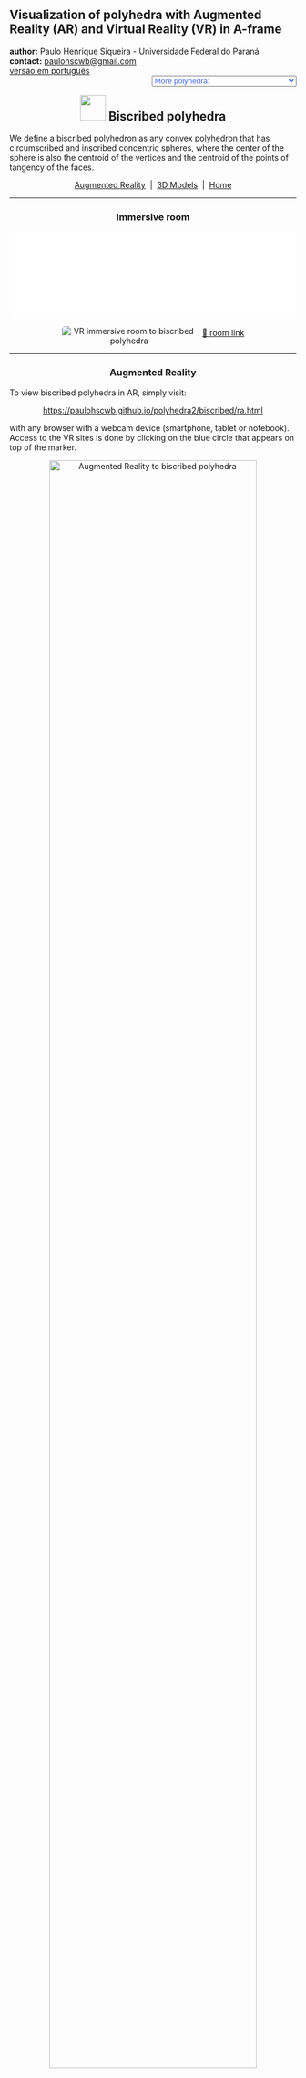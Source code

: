 <link rel="stylesheet" href="../scripts/style.css">
<meta charset="utf-8">
<link rel="icon" type="image/png" href="vr/salas/imagens/icone.png">
<h2>Visualization of polyhedra with Augmented Reality (AR) and Virtual Reality (VR) in A-frame</h2>
 <b>author:</b> Paulo Henrique Siqueira - Universidade Federal do Paraná
 <br><b>contact:</b> <a href="#">paulohscwb@gmail.com</a>
 <br><a href="https://paulohscwb.github.io/polyhedra2/biscribed/pt-br/">versão em português</a>
 <form style="margin: 0 auto; float:right; text-align:right; width:100%; margin-bottom:15px;">
	<select id="url" onchange="urlHandler(this.value)" style="color:royalblue;">
		<option disabled selected value>More polyhedra:</option>
		<option value="../ArchimedeanCatalanHulls/">Archimedean and Catalan convex hulls</option>
		<option value="../fractalplatonic/">Platonic polyhedra fractals</option>
		<option value="../fractalnonconvex/">Non convex polyhedra fractals</option>
		<option value="../fractalarchimedean/">Archimedean polyhedra fractals</option>
		<option value="../chamfered/">Chamfered polyhedra</option>
		<option value="../propellor/">Propellor polyhedra</option>
		<option value="../diamonds/">Diamond polyhedra</option>
		<option disabled value="../biscribed/pt-br/">Biscribed polyhedra</option>
	</select>
</form>
<script>
function urlHandler(value) {                               
    window.location.assign(`${value}`);
}
</script>

<p id="p1"></p>
  <h2 align="center"><img src="vr/salas/imagens/icone.png" style="margin-bottom:-10px" width="45"> Biscribed polyhedra</h2>
We define a biscribed polyhedron as any convex polyhedron that has circumscribed and inscribed concentric spheres, where the center of the sphere is also the centroid of the vertices and the centroid of the points of tangency of the faces.
<p align="center"><a href="#ra">Augmented Reality</a><span>&nbsp;&nbsp;|&nbsp;&nbsp;</span><a href="#m3d">3D Models</a><span>&nbsp;&nbsp;|&nbsp;&nbsp;</span><a href="../">Home</a></p>
  <hr>
 <h3 align="center">Immersive room</h3>
  <div class="embed-container"><iframe width="100%" src="sala.htm" title="Sala Imersiva dos Poliedros biscritos" frameborder="0" loading="lazy"></iframe></div>
  <p align="center"><img align="middle" src="../../cotadas/videos/biscribed.gif" style="max-width: 47%; border-radius:5px; margin-right:10px" loading="lazy" alt="VR immersive room to biscribed polyhedra"/><a href="sala.htm" target="_blank">&#x1f517; room link</a></p>  
  <hr>
  <h3 id="ra" align="center">Augmented Reality</h3>
  To view biscribed polyhedra in AR, simply visit:
<p align="center"><a href="ra.html" class="raAR" target="_blank">https://paulohscwb.github.io/polyhedra2/biscribed/ra.html</a></p> 
with any browser with a webcam device (smartphone, tablet or notebook). 
<br>Access to the VR sites is done by clicking on the blue circle that appears on top of the marker.
<p align="center"><img style="border-radius:7px;" alt="Augmented Reality to biscribed polyhedra" src="ar/example.jpg" width="85%"></p>
<p align="center"><img src="ar/biscribed.gif" alt="Augmented Reality to biscribed polyhedra" style="max-width: 92%; border-radius:5px;" loading="lazy"/></p>
<hr>
<h3 id="m3d" align="center">3D models</h3>
<!-- <iframe width="560" height="315" style="max-width:100%" src="https://www.youtube.com/embed/videoseries?list=PLy0I_lGW8HxXlieaiv7p0PWdsNRWPbWRv" title="YouTube video player" frameborder="0" allow="accelerometer; autoplay; clipboard-write; encrypted-media; gyroscope; picture-in-picture; web-share" allowfullscreen></iframe> -->
<h4>1. Biscribed truncated octahedron</h4>
<a href="vr/BiscribedTruncatedOctahedron.htm" target="_blank" title="3D model" class="fotoA"><img src="ar/77A.png" class="foto" alt="Biscribed Truncated Octahedron"></a><img src="ar/77.png" class="qr">
 <br><br><br>A biscript truncated octahedron has the shape of the truncated octahedron, one of the Archimedean polyhedra, but does not have the regular hexagons. It is the dual solid of the biscript tetrakis hexahedron.
 <br><br><br><b>Faces:</b> 6 squares and 8 ditrigons | <b>Edges:</b> 36 | <b>Vertices:</b> 24. <a href="http://dmccooey.com/polyhedra/BiscribedNonChiral.html" target="_blank">More...</a>
 <a href="ra.html" class="raAR" title="Augmented reality" target="_blank"></a>
<hr>
<h4>2. Biscribed tetrakis hexahedron</h4>
<a href="vr/BiscribedTetrakisHexahedron.htm" target="_blank" title="3D model" class="fotoA"><img src="ar/78A.png" class="foto" alt="Biscribed Tetrakis Hexahedron"></a><img src="ar/78.png" class="qr">
 <br><br><br>A biscript tetrakis hexahedron has the shape of the tetrakis hexahedron, one of the Catalan polyhedra, but the edge measurements are different. It is the dual solid of the biscript truncated octahedron.
 <br><br><br><b>Faces:</b> 24 isosceles triangles | <b>Edges:</b> 36 | <b>Vertices:</b> 14. <a href="http://dmccooey.com/polyhedra/BiscribedNonChiral.html" target="_blank">More...</a>
 <a href="ra.html" class="raAR" title="Augmented reality" target="_blank"></a>
<hr>
<h4>3. Biscribed truncated cuboctahedron</h4>
<a href="vr/BiscribedTruncatedCuboctahedron.htm" target="_blank" title="3D model" class="fotoA"><img src="ar/79A.png" class="foto" alt="Biscribed Truncated Cuboctahedron"></a><img src="ar/79.png" class="qr">
 <br><br><br>A biscript truncated cuboctahedron has the shape of the truncated cuboctahedron, one of the Archimedean polyhedra, but does not have the regular faces. It is the dual solid of the biscribed disdyakis dodecahedron.
 <br><br><br><b>Faces:</b> 12 rectangles, 8 ditrigons and 6 ditetragons | <b>Edges:</b> 72 | <b>Vertices:</b> 48. <a href="http://dmccooey.com/polyhedra/BiscribedNonChiral.html" target="_blank">More...</a>
 <a href="ra.html" class="raAR" title="Augmented reality" target="_blank"></a>
<hr>
<h4>4. Biscribed disdyakis dodecahedron</h4>
<a href="vr/BiscribedDisdyakisDodecahedron.htm" target="_blank" title="3D model" class="fotoA"><img src="ar/80A.png" class="foto" alt="Biscribed Disdyakis Dodecahedron"></a><img src="ar/80.png" class="qr">
 <br><br><br>A biscript disdyakis dodecahedron has the shape of the disdyakis dodecahedron, one of the Catalan polyhedra, but the edge measurements are different. It is the dual solid of the biscript truncated cuboctahedron.
 <br><br><br><b>Faces:</b> 48 acute triangles | <b>Edges:</b> 72 | <b>Vertices:</b> 26. <a href="http://dmccooey.com/polyhedra/BiscribedNonChiral.html" target="_blank">More...</a>
 <a href="ra.html" class="raAR" title="Augmented reality" target="_blank"></a>
<hr>
<h4>5. Biscribed truncated icosahedron</h4>
<a href="vr/BiscribedTruncatedIcosahedron.htm" target="_blank" title="3D model" class="fotoA"><img src="ar/81A.png" class="foto" alt="Biscribed Truncated Icosahedron"></a><img src="ar/81.png" class="qr">
 <br><br><br>A biscript truncated icosahedron has the shape of the truncated icosahedron, one of the Archimedean polyhedra, but does not have the regular hexagons. It is the dual solid of the biscribed pentakis dodecahedron.
 <br><br><br><b>Faces:</b> 12 regular pentagons and 20 ditrigons | <b>Edges:</b> 90 | <b>Vertices:</b> 60. <a href="http://dmccooey.com/polyhedra/BiscribedNonChiral.html" target="_blank">More...</a>
 <a href="ra.html" class="raAR" title="Augmented reality" target="_blank"></a>
<hr>
<h4>6. Biscribed pentakis dodecahedron</h4>
<a href="vr/BiscribedPentakisDodecahedron.htm" target="_blank" title="3D model" class="fotoA"><img src="ar/82A.png" class="foto" alt="Biscribed pentakis dodecahedron"></a><img src="ar/82.png" class="qr">
 <br><br><br>A biscribed pentakis dodecahedron has the shape of the pentakis dodecahedron, one of the Catalan polyhedra, but the edge measurements are different. It is the dual solid of the biscript truncated icosahedron.
 <br><br><br><b>Faces:</b> 60 isosceles triangles | <b>Edges:</b> 90 | <b>Vertices:</b> 32. <a href="http://dmccooey.com/polyhedra/BiscribedNonChiral.html" target="_blank">More...</a>
 <a href="ra.html" class="raAR" title="Augmented reality" target="_blank"></a>
<hr>
<h4>7. Biscribed truncated icosidodecahedron</h4>
<a href="vr/BiscribedTruncatedIcosidodecahedron.htm" target="_blank" title="3D model" class="fotoA"><img src="ar/83A.png" class="foto" alt="Biscribed truncated icosidodecahedron"></a><img src="ar/83.png" class="qr">
 <br><br><br>A biscript truncated icosidodecahedron has the shape of the truncated icosidodecahedron, one of the Archimedean polyhedra, but does not have the regular faces. It is the dual solid of the biscribed disdyakis triacontahedron.
 <br><br><br><b>Faces:</b> 30 rectangles, 20 ditrigons and 12 dipentagons | <b>Edges:</b> 180 | <b>Vertices:</b> 120. <a href="http://dmccooey.com/polyhedra/BiscribedNonChiral.html" target="_blank">More...</a>
 <a href="ra.html" class="raAR" title="Augmented reality" target="_blank"></a>
 <hr>
<h4>8. Biscribed disdyakis triacontahedron</h4>
<a href="vr/BiscribedDisdyakisTriacontahedron.htm" target="_blank" title="3D model" class="fotoA"><img src="ar/84A.png" class="foto" alt="Biscribed disdyakis triacontahedron"></a><img src="ar/84.png" class="qr">
 <br><br><br>A biscribed disdyakis triacontahedron has the shape of the disdyakis triacontahedron, one of the Catalan polyhedra, but the edge measurements are different. It is the dual solid of the biscript truncated icosidodecahedron.
 <br><br><br><b>Faces:</b> 120 acute triangles | <b>Edges:</b> 180 | <b>Vertices:</b> 62. <a href="http://dmccooey.com/polyhedra/BiscribedNonChiral.html" target="_blank">More...</a>
 <a href="ra.html" class="raAR" title="Augmented reality" target="_blank"></a>
 <hr>
<h4>9. Biscribed snub cube</h4>
<a href="vr/BiscribedSnubCube.htm" target="_blank" title="3D model" class="fotoA"><img src="ar/85A.png" class="foto" alt="Biscribed snub cube"></a><img src="ar/85.png" class="qr">
 <br><br><br>A biscribed snub cube has the shape of the snub cube, one of the Archimedean polyhedra, but the edge measurements are different. It is the dual solid of the biscript pentagonal icositetrahedron.
 <br><br><br><b>Faces:</b> 8 equilateral triangles, 24 acute triangles and 6 squares | <b>Edges:</b> 60 | <b>Vertices:</b> 24. <a href="http://dmccooey.com/polyhedra/BiscribedChiral.html" target="_blank">More...</a>
 <a href="ra.html" class="raAR" title="Augmented reality" target="_blank"></a>
 <hr>
<h4>10. Biscribed pentagonal icositetrahedron</h4>
<a href="vr/BiscribedPentagonalIcositetrahedron.htm" target="_blank" title="3D model" class="fotoA"><img src="ar/86A.png" class="foto" alt="Biscribed pentagonal icositetrahedron"></a><img src="ar/86.png" class="qr">
 <br><br><br>A biscribed pentagonal icositetrahedron has the shape of the pentagonal icositetrahedron, one of the Catalan polyhedra, but the edge measurements are different. It is the dual solid of the biscript snub cube.
 <br><br><br><b>Faces:</b> 24 irregular pentagons | <b>Edges:</b> 60 | <b>Vertices:</b> 38. <a href="http://dmccooey.com/polyhedra/BiscribedChiral.html" target="_blank">More...</a>
 <a href="ra.html" class="raAR" title="Augmented reality" target="_blank"></a>
<p class="topop"><a href="#p1" class="topo">back to top</a></p>
<hr>
<h4>11. Biscribed snub dodecahedron</h4>
<a href="vr/BiscribedSnubDodecahedron.htm" target="_blank" title="3D model" class="fotoA"><img src="ar/87A.png" class="foto" alt="Biscribed snub dodecahedron"></a><img src="ar/87.png" class="qr">
 <br><br><br>A biscribed snub dodecahedron has the shape of the snub dodecahedron, one of the Archimedean polyhedra, but the edge measurements are different. It is the dual solid of the biscript pentagonal hexecontahedron.
 <br><br><br><b>Faces:</b> 20 equilateral triangles, 60 acute triangles and 12 regular pentagons | <b>Edges:</b> 150 | <b>Vertices:</b> 60. <a href="http://dmccooey.com/polyhedra/BiscribedChiral.html" target="_blank">More...</a>
 <a href="ra.html" class="raAR" title="Augmented reality" target="_blank"></a>
 <hr>
<h4>12. Biscribed pentagonal hexecontahedron</h4>
<a href="vr/BiscribedPentagonalHexecontahedron.htm" target="_blank" title="3D model" class="fotoA"><img src="ar/88A.png" class="foto" alt="Biscribed pentagonal hexecontahedron"></a><img src="ar/88.png" class="qr">
 <br><br><br>A biscribed pentagonal hexecontahedron has the shape of the pentagonal hexecontahedron, one of the Catalan polyhedra, but the edge measurements are different. It is the dual solid of the biscript snub dodecahedron.
 <br><br><br><b>Faces:</b> 60 irregular pentagons | <b>Edges:</b> 150 | <b>Vertices:</b> 92. <a href="http://dmccooey.com/polyhedra/BiscribedChiral.html" target="_blank">More...</a>
 <a href="ra.html" class="raAR" title="Augmented reality" target="_blank"></a>
 <hr>
<h4>13. Biscribed orthotruncated propello octahedron</h4>
<a href="vr/BiscribedOrthotruncatedPropelloOctahedron.htm" target="_blank" title="3D model" class="fotoA"><img src="ar/89A.png" class="foto" alt="Biscribed Orthotruncated Propello Octahedron"></a><img src="ar/89.png" class="qr">
 <br><br><br>A biscribed orthotruncated propello octahedron has the shape of the orthotruncated propello octahedron, but the edge measurements are different. It is the dual solid of the biscript orthokis propello cube.
 <br><br><br><b>Faces:</b> 8 equilateral triangles, 6 squares and 24 irregular pentagons | <b>Edges:</b> 84 | <b>Vertices:</b> 48. <a href="http://dmccooey.com/polyhedra/BiscribedChiral.html" target="_blank">More...</a>
 <a href="ra.html" class="raAR" title="Augmented reality" target="_blank"></a>
 <hr>
<h4>14. Biscribed orthokis propello cube</h4>
<a href="vr/BiscribedOrthokisPropelloCube.htm" target="_blank" title="3D model" class="fotoA"><img src="ar/90A.png" class="foto" alt="Biscribed Orthokis Propello Cube"></a><img src="ar/90.png" class="qr">
 <br><br><br>A biscribed orthokis propello cube has the shape of the orthokis propello cube, but the edge measurements are different. It is the dual solid of the biscript orthotruncated propello octahedron.
 <br><br><br><b>Faces:</b> 24 isosceles triangles and 24 irregular tetragons | <b>Edges:</b> 84 | <b>Vertices:</b> 38. <a href="http://dmccooey.com/polyhedra/BiscribedChiral.html" target="_blank">More...</a>
 <a href="ra.html" class="raAR" title="Augmented reality" target="_blank"></a>
 <hr>
<h4>15. Biscribed orthotruncated propello icosahedron</h4>
<a href="vr/BiscribedOrthotruncatedPropelloIcosahedron.htm" target="_blank" title="3D model" class="fotoA"><img src="ar/91A.png" class="foto" alt="Biscribed orthotruncated propello icosahedron"></a><img src="ar/91.png" class="qr">
 <br><br><br>A biscribed orthotruncated propello icosahedron has the shape of the orthotruncated propello icosahedron, but the edge measurements are different. It is the dual solid of the biscript orthokis propello dodecahedron.
 <br><br><br><b>Faces:</b> 20 equilateral triangles, 60 irregular pentagons and 12 regular pentagons | <b>Edges:</b> 210 | <b>Vertices:</b> 120. <a href="http://dmccooey.com/polyhedra/BiscribedChiral.html" target="_blank">More...</a>
 <a href="ra.html" class="raAR" title="Augmented reality" target="_blank"></a>
 <hr>
<h4>16. Biscribed orthokis propello dodecahedron</h4>
<a href="vr/BiscribedOrthokisPropelloDodecahedron.htm" target="_blank" title="3D model" class="fotoA"><img src="ar/92A.png" class="foto" alt="Biscribed orthokis propello dodecahedron"></a><img src="ar/92.png" class="qr">
 <br><br><br>A biscribed orthokis propello dodecahedron has the shape of the orthokis propello dodecahedron, but the edge measurements are different. It is the dual solid of the biscript orthotruncated propello icosahedron.
 <br><br><br><b>Faces:</b> 60 isosceles triangles and 60 irregular tetragons | <b>Edges:</b> 210 | <b>Vertices:</b> 92. <a href="http://dmccooey.com/polyhedra/BiscribedChiral.html" target="_blank">More...</a>
 <a href="ra.html" class="raAR" title="Augmented reality" target="_blank"></a>
 <hr>
<h4>17. Biscribed propello cube</h4>
<a href="vr/BiscribedPropelloCube.htm" target="_blank" title="3D model" class="fotoA"><img src="ar/93A.png" class="foto" alt="Biscribed propello cube"></a><img src="ar/93.png" class="qr">
 <br><br><br>A biscribed propello cube has the shape of the propello cube, but the edge measurements are different. It is the dual solid of the biscript propello octahedron.
 <br><br><br><b>Faces:</b> 6 squares and 24 irregular tetragons | <b>Edges:</b> 60 | <b>Vertices:</b> 32. <a href="http://dmccooey.com/polyhedra/BiscribedChiral.html" target="_blank">More...</a>
 <a href="ra.html" class="raAR" title="Augmented reality" target="_blank"></a>
 <hr>
<h4>18. Biscribed propello octahedron</h4>
<a href="vr/BiscribedPropelloOctahedron.htm" target="_blank" title="3D model" class="fotoA"><img src="ar/94A.png" class="foto" alt="Biscribed propello octahedron"></a><img src="ar/94.png" class="qr">
 <br><br><br>A biscribed propello octahedron has the shape of the propello octahedron, but the edge measurements are different. It is the dual solid of the biscript propello cube.
 <br><br><br><b>Faces:</b> 8 equilateral triangles and 24 irregular tetragons | <b>Edges:</b> 60 | <b>Vertices:</b> 30. <a href="http://dmccooey.com/polyhedra/BiscribedChiral.html" target="_blank">More...</a>
 <a href="ra.html" class="raAR" title="Augmented reality" target="_blank"></a>
 <hr>
<h4>19. Biscribed propello dodecahedron</h4>
<a href="vr/BiscribedPropelloDodecahedron.htm" target="_blank" title="3D model" class="fotoA"><img src="ar/95A.png" class="foto" alt="Biscribed propello Dodecahedron"></a><img src="ar/95.png" class="qr">
 <br><br><br>A biscribed propello dodecahedron has the shape of the propello dodecahedron, but the edge measurements are different. It is the dual solid of the biscript propello icosahedron.
 <br><br><br><b>Faces:</b> 12 regular pentagons and 60 irregular tetragons | <b>Edges:</b> 150 | <b>Vertices:</b> 80. <a href="http://dmccooey.com/polyhedra/BiscribedChiral.html" target="_blank">More...</a>
 <a href="ra.html" class="raAR" title="Augmented reality" target="_blank"></a>
 <hr>
<h4>20. Biscribed propello icosahedron</h4>
<a href="vr/BiscribedPropelloIcosahedron.htm" target="_blank" title="3D model" class="fotoA"><img src="ar/96A.png" class="foto" alt="Biscribed propello icosahedron"></a><img src="ar/96.png" class="qr">
 <br><br><br>A biscribed propello icosahedron has the shape of the propello icosahedron, but the edge measurements are different. It is the dual solid of the biscript propello dodecahedron.
 <br><br><br><b>Faces:</b> 20 equilateral triangles and 60 irregular tetragons | <b>Edges:</b> 150 | <b>Vertices:</b> 72. <a href="http://dmccooey.com/polyhedra/BiscribedChiral.html" target="_blank">More...</a>
 <a href="ra.html" class="raAR" title="Augmented reality" target="_blank"></a>
<p class="topop"><a href="#p1" class="topo">back to top</a></p>
<hr>
<h4>21. Biscribed hexpropello cube</h4>
<a href="vr/BiscribedHexpropelloCube.htm" target="_blank" title="3D model" class="fotoA"><img src="ar/97A.png" class="foto" alt="Biscribed hexpropello cube"></a><img src="ar/97.png" class="qr">
 <br><br><br>A biscribed hexpropello cube has the shape of the hexpropello cube, but the edge measurements are different. It is the dual solid of the biscript tetrakis snub cube.
 <br><br><br><b>Faces:</b> 6 squares and 24 irregular hexagons | <b>Edges:</b> 84 | <b>Vertices:</b> 56. <a href="http://dmccooey.com/polyhedra/BiscribedChiral.html" target="_blank">More...</a>
 <a href="ra.html" class="raAR" title="Augmented reality" target="_blank"></a>
 <hr>
<h4>22. Biscribed tetrakis snub cube</h4>
<a href="vr/BiscribedTetrakisSnubCube.htm" target="_blank" title="3D model" class="fotoA"><img src="ar/98A.png" class="foto" alt="Biscribed tetrakis snub cube"></a><img src="ar/98.png" class="qr">
 <br><br><br>A biscribed tetrakis snub cube has the shape of the tetrakis snub cube, but the edge measurements are different. It is the dual solid of the biscript hexpropello cube.
 <br><br><br><b>Faces:</b> 8 equilateral triangles, 24 isosceles triangles and 24 acute triangles | <b>Edges:</b> 84 | <b>Vertices:</b> 30. <a href="http://dmccooey.com/polyhedra/BiscribedChiral.html" target="_blank">More...</a>
 <a href="ra.html" class="raAR" title="Augmented reality" target="_blank"></a>
 <hr>
<h4>23. Biscribed hexpropello dodecahedron</h4>
<a href="vr/BiscribedHexpropelloDodecahedron.htm" target="_blank" title="3D model" class="fotoA"><img src="ar/99A.png" class="foto" alt="Biscribed hexpropello dodecahedron"></a><img src="ar/99.png" class="qr">
 <br><br><br>A biscribed hexpropello dodecahedron has the shape of the hexpropello dodecahedron, but the edge measurements are different. It is the dual solid of the biscript pentakis snub dodecahedron.
 <br><br><br><b>Faces:</b> 12 regular pentagons and 60 irregular hexagons | <b>Edges:</b> 210 | <b>Vertices:</b> 140. <a href="http://dmccooey.com/polyhedra/BiscribedChiral.html" target="_blank">More...</a>
 <a href="ra.html" class="raAR" title="Augmented reality" target="_blank"></a>
 <hr>
<h4>24. Biscribed pentakis snub dodecahedron</h4>
<a href="vr/BiscribedPentakisSnubDodecahedron.htm" target="_blank" title="3D model" class="fotoA"><img src="ar/100A.png" class="foto" alt="Biscribed pentakis snub dodecahedron"></a><img src="ar/100.png" class="qr">
 <br><br><br>A biscribed pentakis snub dodecahedron has the shape of the pentakis snub dodecahedron, but the edge measurements are different. It is the dual solid of the biscript hexpropello dodecahedron.
 <br><br><br><b>Faces:</b> 20 equilateral triangles, 60 isosceles triangles and 60 acute triangles | <b>Edges:</b> 210 | <b>Vertices:</b> 72. <a href="http://dmccooey.com/polyhedra/BiscribedChiral.html" target="_blank">More...</a>
 <a href="ra.html" class="raAR" title="Augmented reality" target="_blank"></a>
 <hr>
<h4>25. Biscribed propello truncated octahedron</h4>
<a href="vr/BiscribedPropelloTruncatedOctahedron.htm" target="_blank" title="3D model" class="fotoA"><img src="ar/101A.png" class="foto" alt="Biscribed propello truncated octahedron"></a><img src="ar/101.png" class="qr">
 <br><br><br>A biscribed propello truncated octahedron has the shape of the propello truncated octahedron, but the edge measurements are different. It is the dual solid of the biscript propello tetrakis hexahedron.
 <br><br><br><b>Faces:</b> 6 squares, 72 irregular tetragons and 8 ditrigons | <b>Edges:</b> 180 | <b>Vertices:</b> 96. <a href="http://dmccooey.com/polyhedra/BiscribedChiral.html" target="_blank">More...</a>
 <a href="ra.html" class="raAR" title="Augmented reality" target="_blank"></a>
 <hr>
<h4>26. Biscribed propello tetrakis hexahedron</h4>
<a href="vr/BiscribedPropelloTetrakisHexahedron.htm" target="_blank" title="3D model" class="fotoA"><img src="ar/102A.png" class="foto" alt="Biscribed propello tetrakis hexahedron"></a><img src="ar/102.png" class="qr">
 <br><br><br>A biscribed propello tetrakis hexahedron has the shape of the propello tetrakis hexahedron, but the edge measurements are different. It is the dual solid of the biscript propello truncated octahedron.
 <br><br><br><b>Faces:</b> 24 acute triangles and 72 irregular tetragons | <b>Edges:</b> 180 | <b>Vertices:</b> 86. <a href="http://dmccooey.com/polyhedra/BiscribedChiral.html" target="_blank">More...</a>
 <a href="ra.html" class="raAR" title="Augmented reality" target="_blank"></a>
 <hr>
<h4>27. Biscribed propello truncated cuboctahedron</h4>
<a href="vr/BiscribedPropelloTruncatedCuboctahedron.htm" target="_blank" title="3D model" class="fotoA"><img src="ar/103A.png" class="foto" alt="Biscribed propello truncated cuboctahedron"></a><img src="ar/103.png" class="qr">
 <br><br><br>A biscribed propello truncated cuboctahedron has the shape of the propello truncated cuboctahedron, but the edge measurements are different. It is the dual solid of the biscript propello disdyakis dodecahedron.
 <br><br><br><b>Faces:</b> 12 rectangles, 144 irregular tetragons, 8 ditrigons and 6 ditetragons | <b>Edges:</b> 360 | <b>Vertices:</b> 192. <a href="http://dmccooey.com/polyhedra/BiscribedChiral.html" target="_blank">More...</a>
 <a href="ra.html" class="raAR" title="Augmented reality" target="_blank"></a>
 <hr>
<h4>28. Biscribed propello disdyakis dodecahedron</h4>
<a href="vr/BiscribedPropelloDisdyakisDodecahedron.htm" target="_blank" title="3D model" class="fotoA"><img src="ar/104A.png" class="foto" alt="Biscribed propello disdyakis dodecahedron"></a><img src="ar/104.png" class="qr">
 <br><br><br>A biscribed propello disdyakis dodecahedron has the shape of the propello disdyakis dodecahedron, but the edge measurements are different. It is the dual solid of the biscript propello truncated cuboctahedron.
 <br><br><br><b>Faces:</b> 48 acute triangles and 144 irregular tetragons | <b>Edges:</b> 360 | <b>Vertices:</b> 170. <a href="http://dmccooey.com/polyhedra/BiscribedChiral.html" target="_blank">More...</a>
 <a href="ra.html" class="raAR" title="Augmented reality" target="_blank"></a>
  <hr>
<h4>29. Biscribed propello truncated icosahedron</h4>
<a href="vr/BiscribedPropelloTruncatedIcosahedron.htm" target="_blank" title="3D model" class="fotoA"><img src="ar/105A.png" class="foto" alt="Biscribed propello truncated icosahedron"></a><img src="ar/105.png" class="qr">
 <br><br><br>A biscribed propello truncated icosahedron has the shape of the propello truncated icosahedron, but the edge measurements are different. It is the dual solid of the biscript propello pentakis dodecahedron.
 <br><br><br><b>Faces:</b> 180 irregular tetragons, 12 regular pentagons and 20 ditrigons | <b>Edges:</b> 450 | <b>Vertices:</b> 240. <a href="http://dmccooey.com/polyhedra/BiscribedChiral.html" target="_blank">More...</a>
 <a href="ra.html" class="raAR" title="Augmented reality" target="_blank"></a>
 <hr>
<h4>30. Biscribed propello pentakis dodecahedron</h4>
<a href="vr/BiscribedPropelloPentakisDodecahedron.htm" target="_blank" title="3D model" class="fotoA"><img src="ar/106A.png" class="foto" alt="Biscribed propello pentakis dodecahedron"></a><img src="ar/106.png" class="qr">
 <br><br><br>A biscribed propello pentakis dodecahedron has the shape of the propello pentakis dodecahedron, but the edge measurements are different. It is the dual solid of the biscript propello truncated icosahedron.
 <br><br><br><b>Faces:</b> 180 irregular tetragons and 60 acute triangles | <b>Edges:</b> 450 | <b>Vertices:</b> 212. <a href="http://dmccooey.com/polyhedra/BiscribedChiral.html" target="_blank">More...</a>
 <a href="ra.html" class="raAR" title="Augmented reality" target="_blank"></a>
<p class="topop"><a href="#p1" class="topo">back to top</a></p>
<hr>
<h4>31. Biscribed propello truncated icosidodecahedron</h4>
<a href="vr/BiscribedPropelloTruncatedIcosidodecahedron.htm" target="_blank" title="3D model" class="fotoA"><img src="ar/107A.png" class="foto" alt="Biscribed propello truncated icosidodecahedron"></a><img src="ar/107.png" class="qr">
 <br><br><br>A biscribed propello truncated icosidodecahedron has the shape of the propello truncated icosidodecahedron, but the edge measurements are different. It is the dual solid of the biscript propello disdyakis triacontahedron.
 <br><br><br><b>Faces:</b> 30 rectangles, 360 irregular tetragons, 20 ditrigons and 12 dipentagons | <b>Edges:</b> 900 | <b>Vertices:</b> 480. <a href="http://dmccooey.com/polyhedra/BiscribedChiral.html" target="_blank">More...</a>
 <a href="ra.html" class="raAR" title="Augmented reality" target="_blank"></a>
 <hr>
<h4>32. Biscribed propello disdyakis triacontahedron</h4>
<a href="vr/BiscribedPropelloDisdyakisTriacontahedron.htm" target="_blank" title="3D model" class="fotoA"><img src="ar/108A.png" class="foto" alt="Biscribed propello disdyakis triacontahedron"></a><img src="ar/108.png" class="qr">
 <br><br><br>A biscribed propello disdyakis triacontahedron has the shape of the propello disdyakis triacontahedron, but the edge measurements are different. It is the dual solid of the biscript propello truncated icosidodecahedron.
 <br><br><br><b>Faces:</b> 120 acute triangles and 360 irregular tetragons | <b>Edges:</b> 900 | <b>Vertices:</b> 422. <a href="http://dmccooey.com/polyhedra/BiscribedChiral.html" target="_blank">More...</a>
 <a href="ra.html" class="raAR" title="Augmented reality" target="_blank"></a>
 <hr>
<h4>33. Biscribed snub truncated octahedron</h4>
<a href="vr/BiscribedSnubTruncatedOctahedron.htm" target="_blank" title="3D model" class="fotoA"><img src="ar/109A.png" class="foto" alt="Biscribed snub truncated octahedron"></a><img src="ar/109.png" class="qr">
 <br><br><br>A biscribed snub truncated octahedron has the shape of the snub truncated octahedron, but the edge measurements are different.
 <br><br><br><b>Faces:</b> 96 acute triangles, 6 squares and 8 ditrigons | <b>Edges:</b> 180 | <b>Vertices:</b> 72. <a href="http://dmccooey.com/polyhedra/BiscribedChiral.html" target="_blank">More...</a>
 <a href="ra.html" class="raAR" title="Augmented reality" target="_blank"></a>
 <hr>
<h4>34. Biscribed dual snub truncated octahedron</h4>
<a href="vr/BiscribedDualSnubTruncatedOctahedron.htm" target="_blank" title="3D model" class="fotoA"><img src="ar/110A.png" class="foto" alt="Biscribed dual snub truncated octahedron"></a><img src="ar/110.png" class="qr">
 <br><br><br>A biscribed dual snub truncated octahedron has the shape of the dual snub truncated octahedron, but the edge measurements are different.
 <br><br><br><b>Faces:</b> 72 irregular pentagons | <b>Edges:</b> 180 | <b>Vertices:</b> 110. <a href="http://dmccooey.com/polyhedra/BiscribedChiral.html" target="_blank">More...</a>
 <a href="ra.html" class="raAR" title="Augmented reality" target="_blank"></a>
<p class="topop"><a href="#p1" class="topo">back to top</a></p>
<hr>

<br><a rel="license" href="http://creativecommons.org/licenses/by-nc-nd/4.0/"><img alt="Licença Creative Commons" style="border-width:0" src="https://i.creativecommons.org/l/by-nc-nd/4.0/88x31.png" loading="lazy"/></a><br /><span xmlns:dct="http://purl.org/dc/terms/" property="dct:title">Biscribed polyhedra - Visualization of polyhedra with Augmented Reality and Virtual Reality</span> by <a xmlns:cc="http://creativecommons.org/ns#" href="https://paulohscwb.github.io/polyhedra2/biscribed/" property="cc:attributionName" rel="cc:attributionURL">Paulo Henrique Siqueira</a> is licensed with a license <a rel="license" href="http://creativecommons.org/licenses/by-nc-nd/4.0/">Creative Commons Attribution-NonCommercial-NoDerivatives 4.0 International</a>.

<h4>How to cite this work:</h4> 
<p>Siqueira, P.H., "Biscribed polyhedra - Visualization of polyhedra with Augmented Reality and Virtual Reality". Available in: <https://paulohscwb.github.io/polyhedra2/biscribed/>, May 2024.</p>
<!--<a target="_blank" href="https://doi.org/10.5281/zenodo.8272770"><img src="https://zenodo.org/badge/DOI/10.5281/zenodo.8272770.svg" alt="DOI"></a>-->
<br><br><b>References:</b>
<br>Weisstein, Eric W. "Archimedean Solid" From MathWorld-A Wolfram Web Resource. <a href="http://mathworld.wolfram.com/ArchimedeanSolid.html" target="_blank">http://mathworld.wolfram.com/ArchimedeanSolid.html</a>
<br>Weisstein, Eric W. "Platonic Solid" From MathWorld-A Wolfram Web Resource. <a href="http://mathworld.wolfram.com/PlatonicSolid.html" target="_blank">http://mathworld.wolfram.com/PlatonicSolid.html</a>
<br>Weisstein, Eric W. "Archimedean Dual" From MathWorld-A Wolfram Web Resource. <a href="https://mathworld.wolfram.com/ArchimedeanDual.html" target="_blank">https://mathworld.wolfram.com/ArchimedeanDual.html</a>
<br>Weisstein, Eric W. "Uniform Polyhedron." From MathWorld--A Wolfram Web Resource. <a href="https://mathworld.wolfram.com/UniformPolyhedron.html" target="_blank">https://mathworld.wolfram.com/UniformPolyhedron.html</a>
<br>Wikipedia <a href="https://en.wikipedia.org/wiki/Archimedean_solid" target="_blank">https://en.wikipedia.org/wiki/Archimedean_solid</a>
<br>Wikipedia <a href="https://en.wikipedia.org/wiki/en.wikipedia.org/wiki/Platonic_solid" target="_blank">https://en.wikipedia.org/wiki/Platonic_solid</a>
<br>McCooey, David I. "Visual Polyhedra". <a href="http://dmccooey.com/polyhedra/" target="_blank">http://dmccooey.com/polyhedra/</a>
